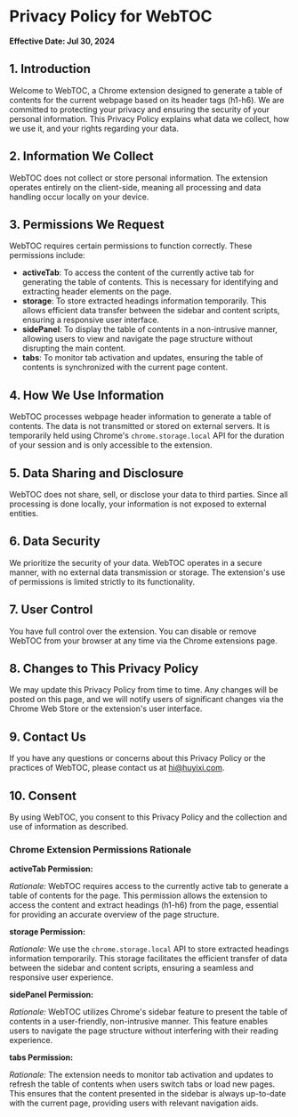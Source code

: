 # Privacy Policy for WebTOC

**Effective Date: Jul 30, 2024**

## 1. Introduction

Welcome to WebTOC, a Chrome extension designed to generate a table of contents for the current webpage based on its header tags (h1-h6). We are committed to protecting your privacy and ensuring the security of your personal information. This Privacy Policy explains what data we collect, how we use it, and your rights regarding your data.

## 2. Information We Collect

WebTOC does not collect or store personal information. The extension operates entirely on the client-side, meaning all processing and data handling occur locally on your device.

## 3. Permissions We Request

WebTOC requires certain permissions to function correctly. These permissions include:

- **activeTab**: To access the content of the currently active tab for generating the table of contents. This is necessary for identifying and extracting header elements on the page.
- **storage**: To store extracted headings information temporarily. This allows efficient data transfer between the sidebar and content scripts, ensuring a responsive user interface.
- **sidePanel**: To display the table of contents in a non-intrusive manner, allowing users to view and navigate the page structure without disrupting the main content.
- **tabs**: To monitor tab activation and updates, ensuring the table of contents is synchronized with the current page content.

## 4. How We Use Information

WebTOC processes webpage header information to generate a table of contents. The data is not transmitted or stored on external servers. It is temporarily held using Chrome's `chrome.storage.local` API for the duration of your session and is only accessible to the extension.

## 5. Data Sharing and Disclosure

WebTOC does not share, sell, or disclose your data to third parties. Since all processing is done locally, your information is not exposed to external entities.

## 6. Data Security

We prioritize the security of your data. WebTOC operates in a secure manner, with no external data transmission or storage. The extension's use of permissions is limited strictly to its functionality.

## 7. User Control

You have full control over the extension. You can disable or remove WebTOC from your browser at any time via the Chrome extensions page.

## 8. Changes to This Privacy Policy

We may update this Privacy Policy from time to time. Any changes will be posted on this page, and we will notify users of significant changes via the Chrome Web Store or the extension's user interface.

## 9. Contact Us

If you have any questions or concerns about this Privacy Policy or the practices of WebTOC, please contact us at hi@huyixi.com.

## 10. Consent

By using WebTOC, you consent to this Privacy Policy and the collection and use of information as described.

### Chrome Extension Permissions Rationale

**activeTab Permission:**

_Rationale:_ WebTOC requires access to the currently active tab to generate a table of contents for the page. This permission allows the extension to access the content and extract headings (h1-h6) from the page, essential for providing an accurate overview of the page structure.

**storage Permission:**

_Rationale:_ We use the `chrome.storage.local` API to store extracted headings information temporarily. This storage facilitates the efficient transfer of data between the sidebar and content scripts, ensuring a seamless and responsive user experience.

**sidePanel Permission:**

_Rationale:_ WebTOC utilizes Chrome's sidebar feature to present the table of contents in a user-friendly, non-intrusive manner. This feature enables users to navigate the page structure without interfering with their reading experience.

**tabs Permission:**

_Rationale:_ The extension needs to monitor tab activation and updates to refresh the table of contents when users switch tabs or load new pages. This ensures that the content presented in the sidebar is always up-to-date with the current page, providing users with relevant navigation aids.
